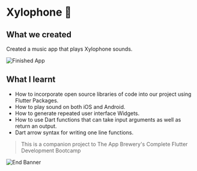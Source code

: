 

# Xylophone 🎹



## What we created

Created a music app that plays Xylophone sounds. 

![Finished App](https://github.com/londonappbrewery/Images/blob/master/xylophone-flutter.png)

## What I learnt

- How to incorporate open source libraries of code into our project using Flutter Packages.
- How to play sound on both iOS and Android.
- How to generate repeated user interface Widgets.
- How to use Dart functions that can take input arguments as well as return an output.
- Dart arrow syntax for writing one line functions.

>This is a companion project to The App Brewery's Complete Flutter Development Bootcamp

![End Banner](https://github.com/londonappbrewery/Images/blob/master/readme-end-banner.png)
